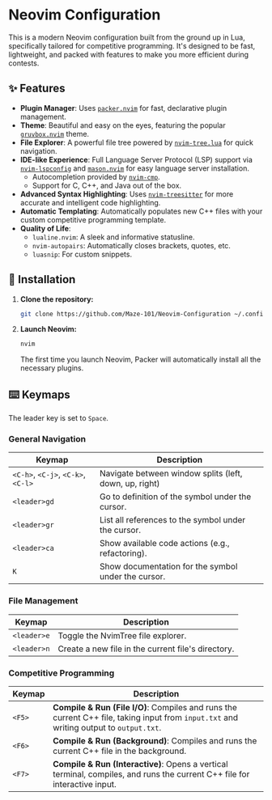 # Neovim Configuration

This is a modern Neovim configuration built from the ground up in Lua, specifically tailored for competitive programming. It's designed to be fast, lightweight, and packed with features to make you more efficient during contests.

## ✨ Features

* **Plugin Manager**: Uses [`packer.nvim`](https://github.com/wbthomason/packer.nvim) for fast, declarative plugin management.
* **Theme**: Beautiful and easy on the eyes, featuring the popular [`gruvbox.nvim`](https://github.com/ellisonleao/gruvbox.nvim) theme.
* **File Explorer**: A powerful file tree powered by [`nvim-tree.lua`](https://github.com/kyazdani42/nvim-tree.lua) for quick navigation.
* **IDE-like Experience**: Full Language Server Protocol (LSP) support via [`nvim-lspconfig`](https://github.com/neovim/nvim-lspconfig) and [`mason.nvim`](https://github.com/williamboman/mason.nvim) for easy language server installation.
    * Autocompletion provided by [`nvim-cmp`](https://github.com/hrsh7th/nvim-cmp).
    * Support for C, C++, and Java out of the box.
* **Advanced Syntax Highlighting**: Uses [`nvim-treesitter`](https://github.com/nvim-treesitter/nvim-treesitter) for more accurate and intelligent code highlighting.
* **Automatic Templating**: Automatically populates new C++ files with your custom competitive programming template.
* **Quality of Life**:
    * `lualine.nvim`: A sleek and informative statusline.
    * `nvim-autopairs`: Automatically closes brackets, quotes, etc.
    * `luasnip`: For custom snippets.

## 🚀 Installation

1.  **Clone the repository:**
    ```bash
    git clone https://github.com/Maze-101/Neovim-Configuration ~/.config/nvim
    ```
2.  **Launch Neovim:**
    ```bash
    nvim
    ```
    The first time you launch Neovim, Packer will automatically install all the necessary plugins.

## ⌨️ Keymaps

The leader key is set to `Space`.

### General Navigation

| Keymap            | Description                                   |
| ----------------- | --------------------------------------------- |
| `<C-h>`, `<C-j>`, `<C-k>`, `<C-l>` | Navigate between window splits (left, down, up, right) |
| `<leader>gd`        | Go to definition of the symbol under the cursor. |
| `<leader>gr`        | List all references to the symbol under the cursor. |
| `<leader>ca`        | Show available code actions (e.g., refactoring). |
| `K`                 | Show documentation for the symbol under the cursor.   |

### File Management

| Keymap       | Description                                            |
| ------------ | ------------------------------------------------------ |
| `<leader>e`  | Toggle the NvimTree file explorer.                     |
| `<leader>n`  | Create a new file in the current file's directory.      |

### Competitive Programming

| Keymap | Description                                                                               |
| ------ | ----------------------------------------------------------------------------------------- |
| `<F5>`   | **Compile & Run (File I/O)**: Compiles and runs the current C++ file, taking input from `input.txt` and writing output to `output.txt`. |
| `<F6>`   | **Compile & Run (Background)**: Compiles and runs the current C++ file in the background. |
| `<F7>`   | **Compile & Run (Interactive)**: Opens a vertical terminal, compiles, and runs the current C++ file for interactive input. |


